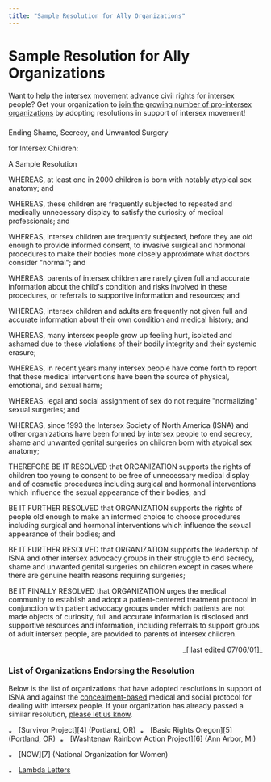 ```yaml
---
title: "Sample Resolution for Ally Organizations"
---
```


# Sample Resolution for Ally Organizations

  


  
Want to help the intersex movement advance civil rights for intersex people? Get your organization to [join the growing number of pro-intersex organizations][1] by adopting resolutions in support of intersex movement!  


  


###  
Ending Shame, Secrecy, and Unwanted Surgery  
  
for Intersex Children:  
  
A Sample Resolution

  
<p class=m2>  
WHEREAS, at least one in 2000 children is born with notably atypical sex anatomy; and  
</p><p class=m2>  
WHEREAS, these children are frequently subjected to repeated and medically unnecessary display to satisfy the curiosity of medical professionals; and  
</p><p class=m2>  
WHEREAS, intersex children are frequently subjected, before they are old enough to provide informed consent, to invasive surgical and hormonal procedures to make their bodies more closely approximate what doctors consider "normal"; and  
</p><p class=m2>  
WHEREAS, parents of intersex children are rarely given full and accurate information about the child's condition and risks involved in these procedures, or referrals to supportive information and resources; and  
</p><p class=m2>  
WHEREAS, intersex children and adults are frequently not given full and accurate information about their own condition and medical history; and  
</p><p class=m2>  
WHEREAS, many intersex people grow up feeling hurt, isolated and ashamed due to these violations of their bodily integrity and their systemic erasure;  
</p><p class=m2>  
WHEREAS, in recent years many intersex people have come forth to report that these medical interventions have been the source of physical, emotional, and sexual harm;  
</p><p class=m2>  
WHEREAS, legal and social assignment of sex do not require "normalizing" sexual surgeries; and  
</p><p class=m2>  
WHEREAS, since 1993 the Intersex Society of North America (ISNA) and other organizations have been formed by intersex people to end secrecy, shame and unwanted genital surgeries on children born with atypical sex anatomy;  
</p><p class=m2>  
THEREFORE BE IT RESOLVED that ORGANIZATION supports the rights of children too young to consent to be free of unnecessary medical display and of cosmetic procedures including surgical and hormonal interventions which influence the sexual appearance of their bodies; and  
</p><p class=m2>  
BE IT FURTHER RESOLVED that ORGANIZATION supports the rights of people old enough to make an informed choice to choose procedures including surgical and hormonal interventions which influence the sexual appearance of their bodies; and  
</p><p class=m2>  
BE IT FURTHER RESOLVED that ORGANIZATION supports the leadership of ISNA and other intersex advocacy groups in their struggle to end secrecy, shame and unwanted genital surgeries on children except in cases where there are genuine health reasons requiring surgeries;  
</p><p class=m2>  
BE IT FINALLY RESOLVED that ORGANIZATION urges the medical community to establish and adopt a patient-centered treatment protocol in conjunction with patient advocacy groups under which patients are not made objects of curiosity, full and accurate information is disclosed and supportive resources and information, including referrals to support groups of adult intersex people, are provided to parents of intersex children.  
</p><p align=right>  
_[ last edited 07/06/01]_  
</p><a name="endorsement"></a>  


### List of Organizations Endorsing the Resolution<p class=m2>

  
Below is the list of organizations that have adopted resolutions in support of ISNA and against the [concealment-based][2] medical and social protocol for dealing with intersex people. If your organization has already passed a similar resolution, [please let us know][3].  
</p><p class=m4>  
<img src="../img/arrow-mini.gif" width=16 height=7 alt="* ">  
[Survivor Project][4] (Portland, OR)  
  
<img src="../img/blank.gif" width=1 height=6 alt="">  
  
<img src="../img/arrow-mini.gif" width=16 height=7 alt="* ">  
[Basic Rights Oregon][5] (Portland, OR)  
  
<img src="../img/blank.gif" width=1 height=6 alt="">  
  
<img src="../img/arrow-mini.gif" width=16 height=7 alt="* ">  
[Washtenaw Rainbow Action Project][6] (Ann Arbor, MI)  
<p class=m4><img src="../img/arrow-mini.gif" width=16 height=7 alt="* "> [NOW][7] (National Organization for Women)  
  
<img src="../img/blank.gif" width=1 height=6 alt="">  
  
<img src="../img/arrow-mini.gif" width=16 height=7 alt="* "> [Lambda Letters][8]

 [1]: #endorsement
 [2]: dreger-compare.html
 [3]: mailto:info@isna.org
 [4]: http://www.survivorproject.org/
 [5]: http://www.basicrights.org/
 [6]: http://www.wrap-up.org/index.html
 [7]: http://www.now.org
 [8]: http://www.lambdaletters.org